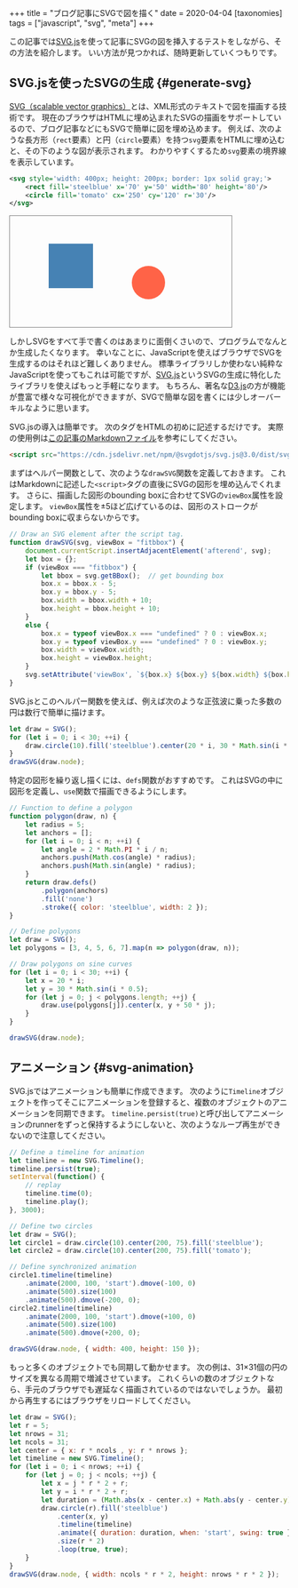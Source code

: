 +++
title = "ブログ記事にSVGで図を描く"
date = 2020-04-04
[taxonomies]
tags = ["javascript", "svg", "meta"]
+++

この記事では[SVG.js](https://svgjs.com/docs/3.0/)を使って記事にSVGの図を挿入するテストをしながら、その方法を紹介します。
いい方法が見つかれば、随時更新していくつもりです。

<!-- more -->

## SVG.jsを使ったSVGの生成 {#generate-svg}

[SVG（scalable vector graphics）](https://en.wikipedia.org/wiki/Scalable_Vector_Graphics)とは、XML形式のテキストで図を描画する技術です。
現在のブラウザはHTMLに埋め込まれたSVGの描画をサポートしているので、ブログ記事などにもSVGで簡単に図を埋め込めます。
例えば、次のような長方形（`rect`要素）と円（`circle`要素）を持つ`svg`要素をHTMLに埋め込むと、その下のような図が表示されます。
わかりやすくするため`svg`要素の境界線を表示しています。

```xml
<svg style='width: 400px; height: 200px; border: 1px solid gray;'>
    <rect fill='steelblue' x='70' y='50' width='80' height='80'/>
    <circle fill='tomato' cx='250' cy='120' r='30'/>
</svg>
```
<svg style='width: 400px; height: 200px; border: 1px solid gray;'>
    <rect fill='steelblue' x='70' y='50' width='80' height='80'/>
    <circle fill='tomato' cx='250' cy='120' r='30'/>
</svg>

しかしSVGをすべて手で書くのはあまりに面倒くさいので、プログラムでなんとか生成したくなります。
幸いなことに、JavaScriptを使えばブラウザでSVGを生成するのはそれほど難しくありません。
標準ライブラリしか使わない純粋なJavaScriptを使ってもこれは可能ですが、[SVG.js](https://svgjs.com/docs/3.0/)というSVGの生成に特化したライブラリを使えばもっと手軽になります。
もちろん、著名な[D3.js](https://d3js.org/)の方が機能が豊富で様々な可視化ができますが、SVGで簡単な図を書くには少しオーバーキルなように思います。

SVG.jsの導入は簡単です。
次のタグをHTMLの初めに記述するだけです。
実際の使用例は[この記事のMarkdownファイル](https://raw.githubusercontent.com/bicycle1885/website/master/content/blog/2020/blog-svg-test/index.md)を参考にしてください。

```html
<script src="https://cdn.jsdelivr.net/npm/@svgdotjs/svg.js@3.0/dist/svg.min.js"></script>
```
<script src="https://cdn.jsdelivr.net/npm/@svgdotjs/svg.js@3.0/dist/svg.min.js"></script>

まずはヘルパー関数として、次のような`drawSVG`関数を定義しておきます。
これはMarkdownに記述した`<script>`タグの直後にSVGの図形を埋め込んでくれます。
さらに、描画した図形のbounding boxに合わせてSVGの`viewBox`属性を設定します。
`viewBox`属性を±5ほど広げているのは、図形のストロークがbounding boxに収まらないからです。
```js
// Draw an SVG element after the script tag.
function drawSVG(svg, viewBox = "fitbbox") {
    document.currentScript.insertAdjacentElement('afterend', svg);
    let box = {};
    if (viewBox === "fitbbox") {
        let bbox = svg.getBBox();  // get bounding box
        box.x = bbox.x - 5;
        box.y = bbox.y - 5;
        box.width = bbox.width + 10;
        box.height = bbox.height + 10;
    }
    else {
        box.x = typeof viewBox.x === "undefined" ? 0 : viewBox.x;
        box.y = typeof viewBox.y === "undefined" ? 0 : viewBox.y;
        box.width = viewBox.width;
        box.height = viewBox.height;
    }
    svg.setAttribute('viewBox', `${box.x} ${box.y} ${box.width} ${box.height}`);
}
```
<script>
// Draw an SVG element after the script tag.
function drawSVG(svg, viewBox = "fitbbox") {
    document.currentScript.insertAdjacentElement('afterend', svg);
    let box = {};
    if (viewBox === "fitbbox") {
        let bbox = svg.getBBox();  // get bounding box
        box.x = bbox.x - 5;
        box.y = bbox.y - 5;
        box.width = bbox.width + 10;
        box.height = bbox.height + 10;
    }
    else {
        box.x = typeof viewBox.x === "undefined" ? 0 : viewBox.x;
        box.y = typeof viewBox.y === "undefined" ? 0 : viewBox.y;
        box.width = viewBox.width;
        box.height = viewBox.height;
    }
    svg.setAttribute('viewBox', `${box.x} ${box.y} ${box.width} ${box.height}`);
}
</script>

SVG.jsとこのヘルパー関数を使えば、例えば次のような正弦波に乗った多数の円は数行で簡単に描けます。

```js
let draw = SVG();
for (let i = 0; i < 30; ++i) {
    draw.circle(10).fill('steelblue').center(20 * i, 30 * Math.sin(i * 0.5));
}
drawSVG(draw.node);
```
<script>{
let draw = SVG();
for (let i = 0; i < 30; ++i) {
    draw.circle(10).fill('steelblue').center(20 * i, 30 * Math.sin(i * 0.5));
}
drawSVG(draw.node);
}</script>

特定の図形を繰り返し描くには、`defs`関数がおすすめです。
これはSVGの中に図形を定義し、`use`関数で描画できるようにします。

```js
// Function to define a polygon
function polygon(draw, n) {
    let radius = 5;
    let anchors = [];
    for (let i = 0; i < n; ++i) {
        let angle = 2 * Math.PI * i / n;
        anchors.push(Math.cos(angle) * radius);
        anchors.push(Math.sin(angle) * radius);
    }
    return draw.defs()
        .polygon(anchors)
        .fill('none')
        .stroke({ color: 'steelblue', width: 2 });
}

// Define polygons
let draw = SVG();
let polygons = [3, 4, 5, 6, 7].map(n => polygon(draw, n));

// Draw polygons on sine curves
for (let i = 0; i < 30; ++i) {
    let x = 20 * i;
    let y = 30 * Math.sin(i * 0.5);
    for (let j = 0; j < polygons.length; ++j) {
        draw.use(polygons[j]).center(x, y + 50 * j);
    }
}

drawSVG(draw.node);
```
<script>{
// Function to define a polygon
function polygon(draw, n) {
    let radius = 5;
    let anchors = [];
    for (let i = 0; i < n; ++i) {
        let angle = 2 * Math.PI * i / n;
        anchors.push(Math.cos(angle) * radius);
        anchors.push(Math.sin(angle) * radius);
    }
    return draw.defs()
        .polygon(anchors)
        .fill('none')
        .stroke({ color: 'steelblue', width: 2 });
}

// Define polygons
let draw = SVG();
let polygons = [3, 4, 5, 6, 7].map(n => polygon(draw, n));

// Draw polygons on sine curves
for (let i = 0; i < 30; ++i) {
    let x = 20 * i;
    let y = 30 * Math.sin(i * 0.5);
    for (let j = 0; j < polygons.length; ++j) {
        draw.use(polygons[j]).center(x, y + 50 * j);
    }
}

drawSVG(draw.node);
}</script>


## アニメーション {#svg-animation}

SVG.jsではアニメーションも簡単に作成できます。
次のように`Timeline`オブジェクトを作ってそこにアニメーションを登録すると、複数のオブジェクトのアニメーションを同期できます。
`timeline.persist(true)`と呼び出してアニメーションのrunnerをずっと保持するようにしないと、次のようなループ再生ができないので注意してください。

```js
// Define a timeline for animation
let timeline = new SVG.Timeline();
timeline.persist(true);
setInterval(function() {
    // replay
    timeline.time(0);
    timeline.play();
}, 3000);

// Define two circles
let draw = SVG();
let circle1 = draw.circle(10).center(200, 75).fill('steelblue');
let circle2 = draw.circle(10).center(200, 75).fill('tomato');

// Define synchronized animation
circle1.timeline(timeline)
    .animate(2000, 100, 'start').dmove(-100, 0)
    .animate(500).size(100)
    .animate(500).dmove(-200, 0);
circle2.timeline(timeline)
    .animate(2000, 100, 'start').dmove(+100, 0)
    .animate(500).size(100)
    .animate(500).dmove(+200, 0);

drawSVG(draw.node, { width: 400, height: 150 });
```
<script>{
// Define a timeline for animation
let timeline = new SVG.Timeline();
timeline.persist(true);
setInterval(function() {
    // replay
    timeline.time(0);
    timeline.play();
}, 3000);

// Define two circles
let draw = SVG();
let circle1 = draw.circle(10).center(200, 75).fill('steelblue');
let circle2 = draw.circle(10).center(200, 75).fill('tomato');

// Define synchronized animation
circle1.timeline(timeline)
    .animate(2000, 100, 'start').dmove(-100, 0)
    .animate(500).size(100)
    .animate(500).dmove(-200, 0);
circle2.timeline(timeline)
    .animate(2000, 100, 'start').dmove(+100, 0)
    .animate(500).size(100)
    .animate(500).dmove(+200, 0);

drawSVG(draw.node, { width: 400, height: 150 });
}</script>

もっと多くのオブジェクトでも同期して動かせます。
次の例は、31×31個の円のサイズを異なる周期で増減させています。
これくらいの数のオブジェクトなら、手元のブラウザでも遅延なく描画されているのではないでしょうか。
最初から再生するにはブラウザをリロードしてください。

```js
let draw = SVG();
let r = 5;
let nrows = 31;
let ncols = 31;
let center = { x: r * ncols , y: r * nrows };
let timeline = new SVG.Timeline();
for (let i = 0; i < nrows; ++i) {
    for (let j = 0; j < ncols; ++j) {
        let x = j * r * 2 + r;
        let y = i * r * 2 + r;
        let duration = (Math.abs(x - center.x) + Math.abs(y - center.y)) * 10 + 500;
        draw.circle(r).fill('steelblue')
            .center(x, y)
            .timeline(timeline)
            .animate({ duration: duration, when: 'start', swing: true })
            .size(r * 2)
            .loop(true, true);
    }
}
drawSVG(draw.node, { width: ncols * r * 2, height: nrows * r * 2 });
```
<script>{
let draw = SVG();
let r = 5;
let nrows = 31;
let ncols = 31;
let center = { x: r * ncols , y: r * nrows };
let timeline = new SVG.Timeline();
for (let i = 0; i < nrows; ++i) {
    for (let j = 0; j < ncols; ++j) {
        let x = j * r * 2 + r;
        let y = i * r * 2 + r;
        let duration = (Math.abs(x - center.x) + Math.abs(y - center.y)) * 10 + 500;
        draw.circle(r).fill('steelblue')
            .center(x, y)
            .timeline(timeline)
            .animate({ duration: duration, when: 'start', swing: true })
            .size(r * 2)
            .loop(true, true);
    }
}
drawSVG(draw.node, { width: ncols * r * 2, height: nrows * r * 2 });
}</script>
